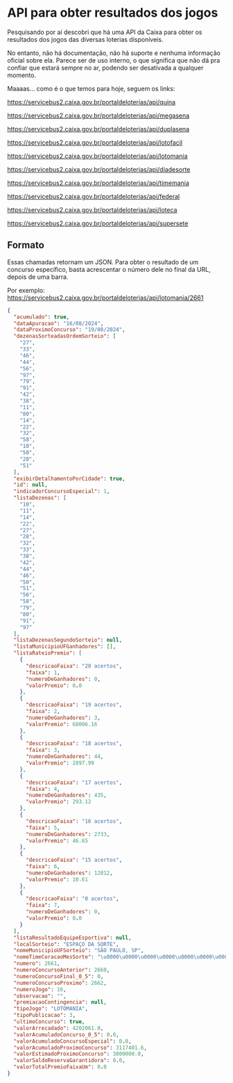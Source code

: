 # API para obter resultados dos jogos

Pesquisando por aí descobri que há uma API da Caixa para obter os resultados dos jogos das diversas loterias disponíveis. 

No entanto, não há documentação, não há suporte e nenhuma informação oficial sobre ela. Parece ser de uso interno, o que significa que não dá pra confiar que estará sempre no ar, podendo ser desativada a qualquer momento.

Maaaas... como é o que temos para hoje, seguem os links:

https://servicebus2.caixa.gov.br/portaldeloterias/api/quina

https://servicebus2.caixa.gov.br/portaldeloterias/api/megasena

https://servicebus2.caixa.gov.br/portaldeloterias/api/duplasena

https://servicebus2.caixa.gov.br/portaldeloterias/api/lotofacil

https://servicebus2.caixa.gov.br/portaldeloterias/api/lotomania

https://servicebus2.caixa.gov.br/portaldeloterias/api/diadesorte

https://servicebus2.caixa.gov.br/portaldeloterias/api/timemania

https://servicebus2.caixa.gov.br/portaldeloterias/api/federal

https://servicebus2.caixa.gov.br/portaldeloterias/api/loteca

https://servicebus2.caixa.gov.br/portaldeloterias/api/supersete

## Formato

Essas chamadas retornam um JSON. Para obter o resultado de um concurso específico, basta acrescentar o número dele no final da URL, depois de uma barra.

Por exemplo: https://servicebus2.caixa.gov.br/portaldeloterias/api/lotomania/2661

```json
{
  "acumulado": true,
  "dataApuracao": "16/08/2024",
  "dataProximoConcurso": "19/08/2024",
  "dezenasSorteadasOrdemSorteio": [
    "27",
    "33",
    "46",
    "44",
    "56",
    "97",
    "79",
    "91",
    "42",
    "38",
    "11",
    "80",
    "14",
    "22",
    "32",
    "58",
    "10",
    "50",
    "28",
    "51"
  ],
  "exibirDetalhamentoPorCidade": true,
  "id": null,
  "indicadorConcursoEspecial": 1,
  "listaDezenas": [
    "10",
    "11",
    "14",
    "22",
    "27",
    "28",
    "32",
    "33",
    "38",
    "42",
    "44",
    "46",
    "50",
    "51",
    "56",
    "58",
    "79",
    "80",
    "91",
    "97"
  ],
  "listaDezenasSegundoSorteio": null,
  "listaMunicipioUFGanhadores": [],
  "listaRateioPremio": [
    {
      "descricaoFaixa": "20 acertos",
      "faixa": 1,
      "numeroDeGanhadores": 0,
      "valorPremio": 0.0
    },
    {
      "descricaoFaixa": "19 acertos",
      "faixa": 2,
      "numeroDeGanhadores": 3,
      "valorPremio": 68006.16
    },
    {
      "descricaoFaixa": "18 acertos",
      "faixa": 3,
      "numeroDeGanhadores": 44,
      "valorPremio": 2897.99
    },
    {
      "descricaoFaixa": "17 acertos",
      "faixa": 4,
      "numeroDeGanhadores": 435,
      "valorPremio": 293.12
    },
    {
      "descricaoFaixa": "16 acertos",
      "faixa": 5,
      "numeroDeGanhadores": 2733,
      "valorPremio": 46.65
    },
    {
      "descricaoFaixa": "15 acertos",
      "faixa": 6,
      "numeroDeGanhadores": 12012,
      "valorPremio": 10.61
    },
    {
      "descricaoFaixa": "0 acertos",
      "faixa": 7,
      "numeroDeGanhadores": 0,
      "valorPremio": 0.0
    }
  ],
  "listaResultadoEquipeEsportiva": null,
  "localSorteio": "ESPAÇO DA SORTE",
  "nomeMunicipioUFSorteio": "SÃO PAULO, SP",
  "nomeTimeCoracaoMesSorte": "\u0000\u0000\u0000\u0000\u0000\u0000\u0000\u0000\u0000\u0000\u0000\u0000\u0000\u0000\u0000\u0000\u0000",
  "numero": 2661,
  "numeroConcursoAnterior": 2660,
  "numeroConcursoFinal_0_5": 0,
  "numeroConcursoProximo": 2662,
  "numeroJogo": 16,
  "observacao": "",
  "premiacaoContingencia": null,
  "tipoJogo": "LOTOMANIA",
  "tipoPublicacao": 3,
  "ultimoConcurso": true,
  "valorArrecadado": 4202061.0,
  "valorAcumuladoConcurso_0_5": 0.0,
  "valorAcumuladoConcursoEspecial": 0.0,
  "valorAcumuladoProximoConcurso": 3117401.6,
  "valorEstimadoProximoConcurso": 3800000.0,
  "valorSaldoReservaGarantidora": 0.0,
  "valorTotalPremioFaixaUm": 0.0
}
```